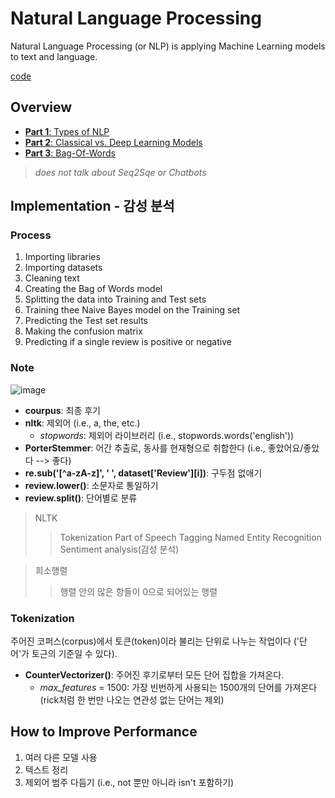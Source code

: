 # Natural Language Processing
Natural Language Processing (or NLP) is applying Machine Learning models to text and language.

[code](https://github.com/EricChoii/ai-boot-camp/blob/main/ai/nlp/natural_language_processing.ipynb)

## Overview
- [**Part 1**: Types of NLP](https://github.com/EricChoii/ai-boot-camp/blob/main/ai/nlp/types-of-nlp.md)
- [**Part 2**: Classical vs. Deep Learning Models](https://github.com/EricChoii/ai-boot-camp/blob/main/ai/nlp/classical-vs-dl.md)
- [**Part 3**: Bag-Of-Words](https://github.com/EricChoii/ai-boot-camp/blob/main/ai/nlp/bag-of-words.md)

> *does not talk about Seq2Sqe or Chatbots*

## Implementation - 감성 분석

### Process
1. Importing libraries
2. Importing datasets
3. Cleaning text
4. Creating the Bag of Words model
5. Splitting the data into Training and Test sets
6. Training thee Naive Bayes model on the Training set
7. Predicting the Test set results
8. Making the confusion matrix
9. Predicting if a single review is positive or negative

### Note
![image](https://user-images.githubusercontent.com/39285147/179498392-39d35dca-6727-4289-bf88-4122801fb1d5.png)

- **courpus**: 최종 후기
- **nltk**: 제외어 (i.e., a, the, etc.)
  - *stopwords*: 제외어 라이브러리 (i.e., stopwords.words('english'))
- **PorterStemmer**: 어간 추출로, 동사를 현재형으로 취합한다 (i.e., 좋았어요/좋았다 --> 좋다)
- **re.sub('[^a-zA-z]', ' ', dataset['Review'][i])**: 구두점 없애기
- **review.lower()**: 소문자로 통일하기
- **review.split()**: 단어별로 분류

> NLTK
>> Tokenization
>> Part of Speech Tagging
>> Named Entity Recognition
>> Sentiment analysis(감성 분석)

> 희소행렬
>> 행렬 안의 많은 항들이 0으로 되어있는 행렬

### Tokenization
주어진 코퍼스(corpus)에서 토큰(token)이라 불리는 단위로 나누는 작업이다 ('단어'가 토근의 기준일 수 있다).
- **CounterVectorizer()**: 주어진 후기로부터 모든 단어 집합을 가져온다.
  - *max_features* = 1500: 가장 빈번하게 사용되는 1500개의 단어를 가져온다 (rick처럼 한 번만 나오는 연관성 없는 단어는 제외)
  
  
## How to Improve Performance
1. 여러 다른 모델 사용
2. 텍스트 정리
3. 제외어 범주 다듬기 (i.e., not 뿐만 아니라 isn't 포함하기)

